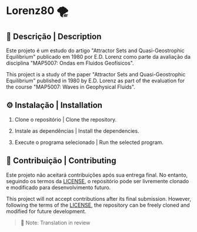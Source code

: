 # Lorenz80 🌪️

## 📝 Descrição | Description

Este projeto é um estudo do artigo "Attractor Sets and Quasi-Geostrophic Equilibrium" publicado em 1980 por E.D. Lorenz como parte da avaliação da disciplina "MAP5007: Ondas em Fluidos Geofísicos".

This project is a study of the paper "Attractor Sets and Quasi-Geostrophic Equilibrium" published in 1980 by E.D. Lorenz as part of the evaluation for the course "MAP5007: Waves in Geophysical Fluids".

## ⚙️ Instalação | Installation

1. Clone o repositório | Clone the repository.

2. Instale as dependências | Install the dependencies.

3. Execute o programa selecionado | Run the selected program.

## 🤝 Contribuição | Contributing

Este projeto não aceitará contribuições após sua entrega final. No entanto, seguindo os termos da [LICENSE](./LICENSE), o repositório pode ser livremente clonado e modificado para desenvolvimento futuro.

This project will not accept contributions after its final submission. However, following the terms of the [LICENSE](./LICENSE), the repository can be freely cloned and modified for future development.


> 🔄 Note: Translation in review
